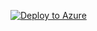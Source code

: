 [![Deploy to Azure](https://aka.ms/deploytoazurebutton)](https://portal.azure.com/#create/Microsoft.Template/uri/https%3A%2F%2Fraw.githubusercontent.com%2Fchboudry%2Fscripties%2Fmaster%2Fjoanav13.json)
